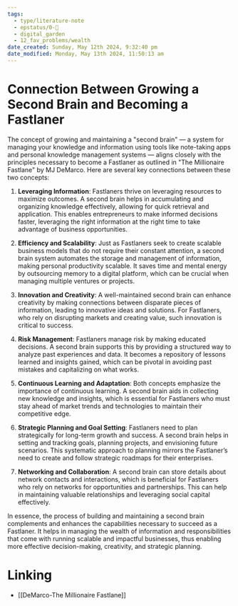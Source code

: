 ```yaml
---
tags:
  - type/literature-note
  - epstatus/0-🌰
  - digital_garden
  - 12_fav_problems/wealth
date_created: Sunday, May 12th 2024, 9:32:40 pm
date_modified: Monday, May 13th 2024, 11:50:13 am
---
```


# Connection Between Growing a Second Brain and Becoming a Fastlaner

The concept of growing and maintaining a "second brain" — a system for managing your knowledge and information using tools like note-taking apps and personal knowledge management systems — aligns closely with the principles necessary to become a Fastlaner as outlined in "The Millionaire Fastlane" by MJ DeMarco. Here are several key connections between these two concepts:

1. **Leveraging Information**: Fastlaners thrive on leveraging resources to maximize outcomes. A second brain helps in accumulating and organizing knowledge effectively, allowing for quick retrieval and application. This enables entrepreneurs to make informed decisions faster, leveraging the right information at the right time to take advantage of business opportunities.

2. **Efficiency and Scalability**: Just as Fastlaners seek to create scalable business models that do not require their constant attention, a second brain system automates the storage and management of information, making personal productivity scalable. It saves time and mental energy by outsourcing memory to a digital platform, which can be crucial when managing multiple ventures or projects.

3. **Innovation and Creativity**: A well-maintained second brain can enhance creativity by making connections between disparate pieces of information, leading to innovative ideas and solutions. For Fastlaners, who rely on disrupting markets and creating value, such innovation is critical to success.

4. **Risk Management**: Fastlaners manage risk by making educated decisions. A second brain supports this by providing a structured way to analyze past experiences and data. It becomes a repository of lessons learned and insights gained, which can be pivotal in avoiding past mistakes and capitalizing on what works.

5. **Continuous Learning and Adaptation**: Both concepts emphasize the importance of continuous learning. A second brain aids in collecting new knowledge and insights, which is essential for Fastlaners who must stay ahead of market trends and technologies to maintain their competitive edge.

6. **Strategic Planning and Goal Setting**: Fastlaners need to plan strategically for long-term growth and success. A second brain helps in setting and tracking goals, planning projects, and envisioning future scenarios. This systematic approach to planning mirrors the Fastlaner’s need to create and follow strategic roadmaps for their enterprises.

7. **Networking and Collaboration**: A second brain can store details about network contacts and interactions, which is beneficial for Fastlaners who rely on networks for opportunities and partnerships. This can help in maintaining valuable relationships and leveraging social capital effectively.

In essence, the process of building and maintaining a second brain complements and enhances the capabilities necessary to succeed as a Fastlaner. It helps in managing the wealth of information and responsibilities that come with running scalable and impactful businesses, thus enabling more effective decision-making, creativity, and strategic planning.

# Linking
* [[DeMarco-The Millionaire Fastlane]]